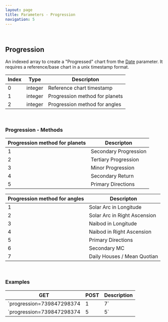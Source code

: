 ```yaml
---
layout: page
title: Parameters - Progression
navigation: 5
---
```


<style>
	.inner a {
		color: royalblue;
		font-weight: bold;
	}
	.inner code {
		font-size: 100%;
	}
	.navigation li {
		padding: 0.3vh;
	}
	.sidebar .sidebar-main {
	    height: calc(100% - 50px);
	    overflow-y: scroll;
	}
</style>

<br>

## Progression

An indexed array to create a "Progressed" chart from the [Date](/astrologico/param_date.html) parameter. It requires a reference/base chart in a unix timestamp format.

| Index | Type | Descripton |
|---|---|---|
| 0 | integer | Reference chart timestamp |
| 1 | integer | Progression method for planets |
| 2 | integer | Progression method for angles |

<br>

### Progression - Methods

| Progression method for planets | Descripton |
|---|---|
| 1 | Secondary Progression |
| 2 | Tertiary Progression |
| 3 | Minor Progression |
| 4 | Secondary Return |
| 5 | Primary Directions |

| Progression method for angles | Descripton |
|---|---|
| 1 | Solar Arc in Longitude |
| 2 | Solar Arc in Right Ascension |
| 3 | Naibod in Longitude |
| 4 | Naibod in Right Ascension |
| 5 | Primary Directions |
| 6 | Secondary MC |
| 7 | Daily Houses / Mean Quotian |

<br>

### Examples

|GET|POST|Description|
|---|---|---|
|`progression=739847298374|1|7`|`progression:[739847298374,1,7]`| Progressed chart using Secondary progressions and Daily Houses for a person born in timestamp 739847298374 |
|`progression=739847298374|5|5`|`progression:[739847298374,5,5]`| Progressed chart using Primary Directions for a person born in timestamp 739847298374 |

<br><br><br>